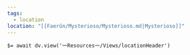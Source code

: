 ```yaml
---
tags:
  - location
location: "[[Faerûn/Mysterioso/Mysterioso.md|Mysterioso]]"
---
```


`$= await dv.view('一Resources一/Views/locationHeader')`


